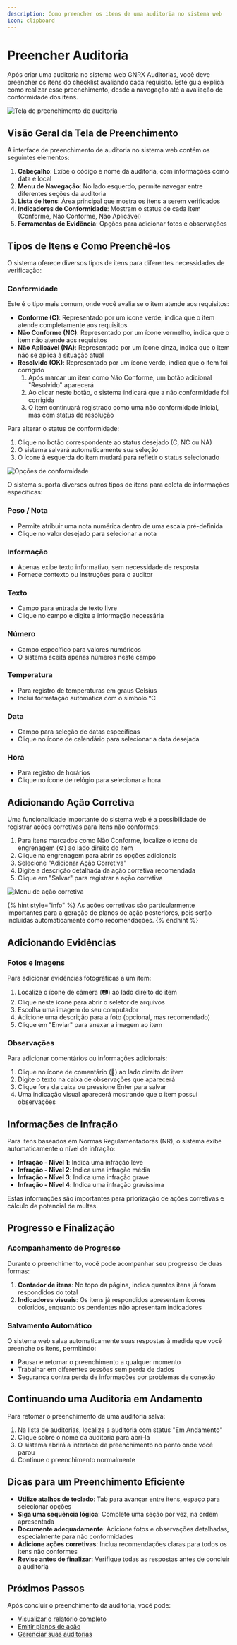 ```yaml
---
description: Como preencher os itens de uma auditoria no sistema web
icon: clipboard
---
```


# Preencher Auditoria

Após criar uma auditoria no sistema web GNRX Auditorias, você deve preencher os itens do checklist avaliando cada requisito. Este guia explica como realizar esse preenchimento, desde a navegação até a avaliação de conformidade dos itens.

![Tela de preenchimento de auditoria](../assets/preenchimento-auditoria-web.png)

## Visão Geral da Tela de Preenchimento

A interface de preenchimento de auditoria no sistema web contém os seguintes elementos:

1. **Cabeçalho**: Exibe o código e nome da auditoria, com informações como data e local
2. **Menu de Navegação**: No lado esquerdo, permite navegar entre diferentes seções da auditoria
3. **Lista de Itens**: Área principal que mostra os itens a serem verificados
4. **Indicadores de Conformidade**: Mostram o status de cada item (Conforme, Não Conforme, Não Aplicável)
5. **Ferramentas de Evidência**: Opções para adicionar fotos e observações

## Tipos de Itens e Como Preenchê-los

O sistema oferece diversos tipos de itens para diferentes necessidades de verificação:

### Conformidade

Este é o tipo mais comum, onde você avalia se o item atende aos requisitos:

* **Conforme (C)**: Representado por um ícone verde, indica que o item atende completamente aos requisitos
* **Não Conforme (NC)**: Representado por um ícone vermelho, indica que o item não atende aos requisitos
* **Não Aplicável (NA)**: Representado por um ícone cinza, indica que o item não se aplica à situação atual
* **Resolvido (OK)**: Representado por um ícone verde, indica que o item foi corrigido
  1. Após marcar um item como Não Conforme, um botão adicional "Resolvido" aparecerá
  2. Ao clicar neste botão, o sistema indicará que a não conformidade foi corrigida
  3. O item continuará registrado como uma não conformidade inicial, mas com status de resolução

Para alterar o status de conformidade:

1. Clique no botão correspondente ao status desejado (C, NC ou NA)
2. O sistema salvará automaticamente sua seleção
3. O ícone à esquerda do item mudará para refletir o status selecionado

![Opções de conformidade](../assets/opcoes-conformidade-web.png)

O sistema suporta diversos outros tipos de itens para coleta de informações específicas:

### Peso / Nota

* Permite atribuir uma nota numérica dentro de uma escala pré-definida
* Clique no valor desejado para selecionar a nota

### Informação

* Apenas exibe texto informativo, sem necessidade de resposta
* Fornece contexto ou instruções para o auditor

### Texto

* Campo para entrada de texto livre
* Clique no campo e digite a informação necessária

### Número

* Campo específico para valores numéricos
* O sistema aceita apenas números neste campo

### Temperatura

* Para registro de temperaturas em graus Celsius
* Inclui formatação automática com o símbolo °C

### Data

* Campo para seleção de datas específicas
* Clique no ícone de calendário para selecionar a data desejada

### Hora

* Para registro de horários
* Clique no ícone de relógio para selecionar a hora

## Adicionando Ação Corretiva

Uma funcionalidade importante do sistema web é a possibilidade de registrar ações corretivas para itens não conformes:

1. Para itens marcados como Não Conforme, localize o ícone de engrenagem (⚙️) ao lado direito do item
2. Clique na engrenagem para abrir as opções adicionais
3. Selecione "Adicionar Ação Corretiva"
4. Digite a descrição detalhada da ação corretiva recomendada
5. Clique em "Salvar" para registrar a ação corretiva

![Menu de ação corretiva](../assets/menu-acao-corretiva.png)

{% hint style="info" %}
As ações corretivas são particularmente importantes para a geração de planos de ação posteriores, pois serão incluídas automaticamente como recomendações.
{% endhint %}

## Adicionando Evidências

### Fotos e Imagens

Para adicionar evidências fotográficas a um item:

1. Localize o ícone de câmera (📷) ao lado direito do item
2. Clique neste ícone para abrir o seletor de arquivos
3. Escolha uma imagem do seu computador
4. Adicione uma descrição para a foto (opcional, mas recomendado)
5. Clique em "Enviar" para anexar a imagem ao item

### Observações

Para adicionar comentários ou informações adicionais:

1. Clique no ícone de comentário (💬) ao lado direito do item
2. Digite o texto na caixa de observações que aparecerá
3. Clique fora da caixa ou pressione Enter para salvar
4. Uma indicação visual aparecerá mostrando que o item possui observações

## Informações de Infração

Para itens baseados em Normas Regulamentadoras (NR), o sistema exibe automaticamente o nível de infração:

* **Infração - Nível 1**: Indica uma infração leve
* **Infração - Nível 2**: Indica uma infração média
* **Infração - Nível 3**: Indica uma infração grave
* **Infração - Nível 4**: Indica uma infração gravíssima

Estas informações são importantes para priorização de ações corretivas e cálculo de potencial de multas.

## Progresso e Finalização

### Acompanhamento de Progresso

Durante o preenchimento, você pode acompanhar seu progresso de duas formas:

1. **Contador de itens**: No topo da página, indica quantos itens já foram respondidos do total
2. **Indicadores visuais**: Os itens já respondidos apresentam ícones coloridos, enquanto os pendentes não apresentam indicadores

### Salvamento Automático

O sistema web salva automaticamente suas respostas à medida que você preenche os itens, permitindo:

* Pausar e retomar o preenchimento a qualquer momento
* Trabalhar em diferentes sessões sem perda de dados
* Segurança contra perda de informações por problemas de conexão

## Continuando uma Auditoria em Andamento

Para retomar o preenchimento de uma auditoria salva:

1. Na lista de auditorias, localize a auditoria com status "Em Andamento"
2. Clique sobre o nome da auditoria para abri-la
3. O sistema abrirá a interface de preenchimento no ponto onde você parou
4. Continue o preenchimento normalmente

## Dicas para um Preenchimento Eficiente

* **Utilize atalhos de teclado**: Tab para avançar entre itens, espaço para selecionar opções
* **Siga uma sequência lógica**: Complete uma seção por vez, na ordem apresentada
* **Documente adequadamente**: Adicione fotos e observações detalhadas, especialmente para não conformidades
* **Adicione ações corretivas**: Inclua recomendações claras para todos os itens não conformes
* **Revise antes de finalizar**: Verifique todas as respostas antes de concluir a auditoria

## Próximos Passos

Após concluir o preenchimento da auditoria, você pode:

* [Visualizar o relatório completo](relatorio-auditoria.md)
* [Emitir planos de ação](emitir-plano-acao.md)
* [Gerenciar suas auditorias](auditorias.md)
